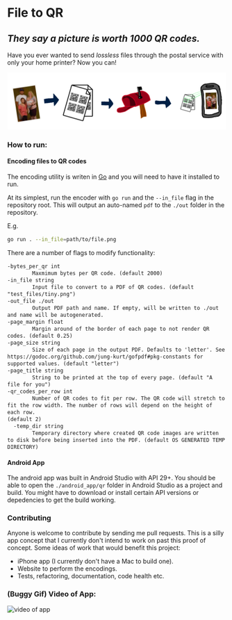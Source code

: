 # File to QR

## _They say a picture is worth 1000 QR codes._

Have you ever wanted to send _lossless_ files through the postal service with
only your home printer? Now you can! 

![header](docs/media/header.png)

### How to run:

#### Encoding files to QR codes

The encoding utility is writen in [Go](https://golang.org/) and you will need to have it installed to run.

At its simplest, run the encoder with `go run` and the `--in_file` flag in the repository root. This will output an auto-named `pdf` to the `./out` folder in the repository.

E.g.

```bash
go run . --in_file=path/to/file.png
```

There are a number of flags to modify functionality:

```
-bytes_per_qr int
        Maxmimum bytes per QR code. (default 2000)
-in_file string
        Input file to convert to a PDF of QR codes. (default "test_files/tiny.png")
-out_file ./out
        Output PDF path and name. If empty, will be written to ./out and name will be autogenerated.
-page_margin float
        Margin around of the border of each page to not render QR codes. (default 0.25)
-page_size string
        Size of each page in the output PDF. Defaults to 'letter'. See https://godoc.org/github.com/jung-kurt/gofpdf#pkg-constants for supported values. (default "letter")
-page_title string
        String to be printed at the top of every page. (default "A file for you")
-qr_codes_per_row int
        Number of QR codes to fit per row. The QR code will stretch to fit the row width. The number of rows will depend on the height of each row. 
(default 2)
  -temp_dir string
        Temporary directory where created QR code images are written to disk before being inserted into the PDF. (default OS GENERATED TEMP DIRECTORY)
```

#### Android App

The android app was built in Android Studio with API 29+. You should be able to open the `./android_app/qr` folder in Android Studio as a project and build. You might have to download or install certain API versions or depedencies to get the build working.


### Contributing

Anyone is welcome to contribute by sending me pull requests. This is a silly app concept that I currently don't intend to work on past this proof of concept. Some ideas of work that would benefit this project:

- iPhone app (I currently don't have a Mac to build one).
- Website to perform the encodings.
- Tests, refactoring, documentation, code health etc.

### (Buggy Gif) Video of App:

![video of app](docs/media/app_recording.gif)